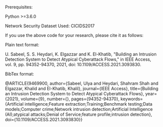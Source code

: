 
Prerequisites:

Python >=3.6.0

Network Security Dataset Used: CICIDS2017


If you use the above code for your research, please cite it as follows:

Plain text format:

U. Sabeel, S. S. Heydari, K. Elgazzar and K. El-Khatib, "Building an Intrusion Detection System to Detect Atypical Cyberattack Flows," in IEEE Access, vol. 9, pp. 94352-94370, 2021, doi: 10.1109/ACCESS.2021.3093830. 


BibTex format:

@ARTICLE{9469900,
  author={Sabeel, Ulya and Heydari, Shahram Shah and Elgazzar, Khalid and El-Khatib, Khalil},
  journal={IEEE Access}, 
  title={Building an Intrusion Detection System to Detect Atypical Cyberattack Flows}, 
  year={2021},
  volume={9},
  number={},
  pages={94352-94370},
  keywords={Artificial intelligence;Feature extraction;Training;Benchmark testing;Data models;Computer crime;Network intrusion detection;Artificial Intelligence (AI);atypical attacks;Denial of Service;feature profile;intrusion detection},
  doi={10.1109/ACCESS.2021.3093830}}


